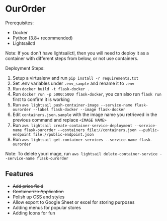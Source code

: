 # OurOrder
Prerequisites:
- Docker
- Python (3.8+ recommended)
- Lightsailctl

Note: If you don't have lightsailctl, then you will need to deploy it as a container with different steps from below, or not use containers.

Deployment Steps:
1. Setup a virtualenv and run `pip install -r requirements.txt`
2. Set .env variables under `.env_sample` and rename it to `.env`
3. Run `docker build -t flask-docker .`
4. Run `docker run -p 5000:5000 flask-docker`, you can also run `flask run` first to confirm it is working 
5. Run `aws lightsail push-container-image --service-name flask-ourorder --label flask-docker --image flask-docker`
6. Edit `containers.json.sample` with the image name you retrieved in the previous command and replace `<IMAGE NAME>`
7. Run `aws lightsail create-container-service-deployment --service-name flask-ourorder --containers file://containers.json --public-endpoint file://public-endpoint.json`
8. Run `aws lightsail get-container-services --service-name flask-ourorder`


Note: To delete youri mage, run `aws lightsail delete-container-service --service-name flask-ourorder`

## Features
- ~~Add price field~~
- ~~Containerize Application~~
- Polish up CSS and styles
- Allow export to Google Sheet or excel for storing purposes
- Adding menus for popular stores
- Adding Icons for fun